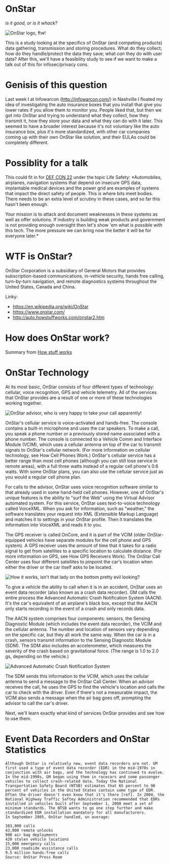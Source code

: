 OnStar
======
*is it good, or is it whack?* 

![OnStar logo, ftw!](https://upload.wikimedia.org/wikipedia/en/2/29/On_star1234-.jpg)

This is a study looking at the specifics of OnStar (and competing products) data gathering, transmission and storing procedures. What do they collect; how do they handle/protect the data they save; what *can* they do with user data? After this, we'll have a feasibility study to see if we want to make a talk out of this for infosec/privacy cons. 

Genisis of this question
=======
Last week I at Infowarcon (http://infowarcon.com/) in Nashville I floated my idea of investigating the auto insurance boxes that you install that give you lower rates if you allow them to monitor you. People liked that, but then we got into OnStar and trying to understand what they collect, how they transmit it, how they store your data and what they can do with it later. This seemed to have a broader interest because it's not voluntary like the auto insurance box, plus it's more standardized, with other car companies coming up with their own OnStar like solution, and their EULAs could be completely different.

Possiblity for a talk
=======
This could fit in for [DEF CON 22](https://www.defcon.org/html/defcon-22/dc-22-cfp.html) under the topic Life Safety:
*Automobiles, airplanes, navigation systems that depend on insecure GPS data, implantable medical devices and the power grid are examples of systems that impact the direct safety of people. This is where bits meet bodies. There needs to be an extra level of scrutiny in these cases, and so far this hasn't been enough.

Your mission is to attack and document weaknesses in these systems as well as offer solutions. If industry is building weak products and government is not providing enough oversight then let's show 'em what is possible with this tech. The more pressure we can bring now the better it will be for everyone later.*

WTF is OnStar?
===========
OnStar Corporation is a subsidiary of General Motors that provides subscription-based communications, in-vehicle security, hands free calling, turn-by-turn navigation, and remote diagnostics systems throughout the United States, Canada and China.

Linky:

* https://en.wikipedia.org/wiki/OnStar
* https://www.onstar.com/
* http://auto.howstuffworks.com/onstar2.htm

How does OnStar work?
=================

Summary from [How stuff works](http://auto.howstuffworks.com/onstar2.htm)

OnStar Technology
===============
At its most basic, OnStar consists of four different types of technology: cellular, voice recognition, GPS and vehicle telemetry. All of the services that OnStar provides are a result of one or more of these technologies working together.

![OnStar advisor, who is very happy to take your call apparently!](http://static.ddmcdn.com/gif/onstar-3.jpg)

OnStar's cellular service is voice-activated and hands-free. The console contains a built-in microphone and uses the car speakers. To make a call, you speak a phone number or a previously stored name associated with a phone number. The console is connected to a Vehicle Comm and Interface Module (VCIM), which uses a cellular antenna on top of the car to transmit signals to OnStar's cellular network. (For more information on cellular technology, see How Cell Phones Work.) OnStar's cellular service has a better range than most cell phones (although you can still lose service in remote areas), with a full three watts instead of a regular cell phone's 0.6 watts. With some OnStar plans, you can also use the cellular service just as you would a regular cell phone plan.

For calls to the advisor, OnStar uses voice recognition software similar to that already used in some hand-held cell phones. However, one of OnStar's unique features is the ability to "surf the Web" using the Virtual Advisor automated system. For this service, OnStar uses text-to-voice technology called VoiceXML. When you ask for information, such as "weather," the software translates your request into XML (Extensible Markup Language) and matches it to settings in your OnStar profile. Then it translates the information into VoiceXML and reads it to you.

The GPS receiver is called OnCore, and it is part of the VCIM (older OnStar-equipped vehicles have separate modules for the cell phone and GPS system). A GPS receiver uses the amount of time that it takes for a radio signal to get from satellites to a specific location to calculate distance. (For more information on GPS, see How GPS Receivers Work). The OnStar Call Center uses four different satellites to pinpoint the car's location when either the driver or the car itself asks to be located.

![How it works, isn't that lady on the bottom pretty evil looking?](http://static.ddmcdn.com/gif/onstar-7.jpg)
 
To give a vehicle the ability to call when it is in an accident, OnStar uses an event data recorder (also known as a crash data recorder). GM calls the entire process the Advanced Automatic Crash Notification System (AACN). It's the car's equivalent of an airplane's black box, except that the AACN only starts recording in the event of a crash and only records data.

The AACN system comprises four components: sensors, the Sensing Diagnostic Module (which includes the event data recorder), the VCIM and the cellular antenna. The number and location of sensors vary depending on the specific car, but they all work the same way. When the car is in a crash, sensors transmit information to the Sensing Diagnostic Module (SDM). The SDM also includes an accelerometer, which measures the severity of the crash based on gravitational force. (The range is 1.0 to 2.0 gs, depending on the vehicle.)
  
![Advanced Automatic Crash Notification System](https://www.dropbox.com/s/qzk73wfghs2e94f/Screenshot%202014-01-26%2022.55.31.png) 

The SDM sends this information to the VCIM, which uses the cellular antenna to send a message to the OnStar Call Center. When an advisor receives the call, he uses the GPS to find the vehicle's location and calls the car to check with the driver. Even if there's not a measurable impact, the VCIM also sends a message when the air bag goes off, prompting the advisor to call the car's driver.

Next, we'll learn exactly what kind of services OnStar provides and see how to use them.

Event Data Recorders and OnStar Statistics
==
	Although OnStar is relatively new, event data recorders are not. GM first used a type of event data recorder (EDR) in the mid-1970s in conjunction with air bags, and the technology has continued to evolve. In the mid-1990s, GM began using them in racecars and some passenger vehicles to collect crash-related data. Today the National Transportation Safety Board (NTSB) estimates that 65 percent to 90 percent of vehicles in the United States contain some type of EDR. Often the driver doesn't even know that it's there [ref]. In 2004, the National Highway Traffic Saftey Administration recommended that EDRs installed in vehicles built after September 1, 2008 meet a set of minimum standards. The NTSB wants to go one step further and make standardized EDR installation mandatory for all manufacturers.
	In September 2005, OnStar handled, on average:

	383,000 calls
	43,000 remote unlocks
	900 air bag deployments
	420 stolen vehicle locations
	15,000 emergency calls
	23,000 roadside assistance calls
	9.5 million hands-free calls
	Source: OnStar Press Room 
